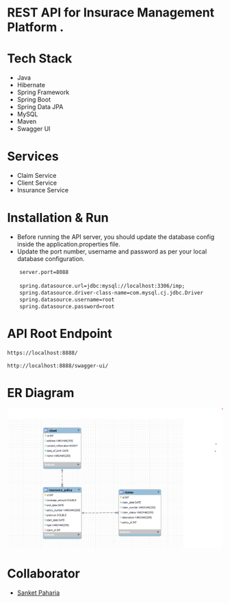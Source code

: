# REST API for Insurace Management Platform .








# Tech Stack
- Java
- Hibernate
- Spring Framework
- Spring Boot
- Spring Data JPA
- MySQL
- Maven
- Swagger UI



# Services

- Claim Service
- Client Service
- Insurance Service



# Installation & Run
 - Before running the API server, you should update the database config inside the application.properties file.
- Update the port number, username and password as per your local database configuration.

```
    server.port=8088

    spring.datasource.url=jdbc:mysql://localhost:3306/imp;
    spring.datasource.driver-class-name=com.mysql.cj.jdbc.Driver
    spring.datasource.username=root
    spring.datasource.password=root
```

# API Root Endpoint
```
https://localhost:8888/
```
```
http://localhost:8888/swagger-ui/
```

# ER Diagram
<img src="https://github.com/SanketPaharia/Insurance-Management-Platform/blob/master/ER%20diagram.png" >



# Collaborator

- [Sanket Paharia](https://github.com/SanketPaharia)
